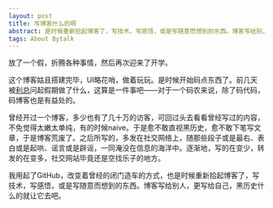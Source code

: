 ```yaml
---
layout: post
title: 写博客什么的啊
abstract: 是时候重新拾起博客了，写技术，写感悟，或是写随意而想到的东西。博客写给别人，更写给自己，黑历史什么的就让它去吧。
tags: About Bytalk
---
```


放了一个假，折腾各种事情，然后再次迎来了开学。

这个博客姑且搭建完毕，UI略花哨，做着玩玩。是时候开始码点东西了。前几天被[利总](http://liwenhaosuper.com/)问起假期做了什么，这算是一件事吧——对于一个码农来说，除了码代码，码博客也是有益处的。

曾经开过一个博客，多少也有了几十万的访客，可回过头去看看曾经写过的内容，不免觉得太嫩太单纯，有的时候naive。于是愈不敢直视黑历史，愈不敢下笔写文章，于是博客荒废了。之后所写的，多发在社交网络上，随那些段子或是最右、表白或是起哄、谣言或是辟谣，一同淹没在信息的海洋中。逐渐地，写的在变少，转发的在变多，社交网站毕竟还是空找乐子的地方。

我用起了GitHub，改变着曾经的闭门造车的方式，也是时候重新拾起博客了，写技术，写感悟，或是写随意而想到的东西。博客写给别人，更写给自己，黑历史什么的就让它去吧。

